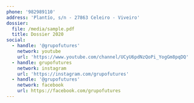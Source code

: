 ```yaml
---
phone: '982989110'
address: 'Plantío, s/n - 27863 Celeiro - Viveiro'
dossier:
  file: /media/sample.pdf
  title: Dossier 2020
social:
  - handle: '@grupofutures'
    network: youtube
    url: 'https://www.youtube.com/channel/UCyU6pdNzQoPi_YogGm8pqDQ'
  - handle: grupofutures
    network: instagram
    url: 'https://instagram.com/grupofutures'
  - handle: '@grupofutures'
    network: facebook
    url: https://facebook.com/grupofutures
---
```

